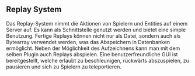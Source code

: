## Replay System

Das Replay-System nimmt die Aktionen von Spielern und Entities auf einem Server auf.
Es kann als Schnittstelle genutzt werden und bietet eine simple Benutzung.
Fertige Replays können nicht nur als Datei, sondern auch
als Bytearray verwendet werden, was das Abspeichern in Datenbanken ermöglicht.
Neben der Möglichkeit des Aufzeichnens kann man mit dem selben Plugin auch Replays
abspielen. Eine benutzerfreundliche GUI ist bereitgestellt, welche erlaubt zu
beschleunigen, rückwärts abszuspielen, zu pausieren und sich zu Spielern zu teleportieren.

